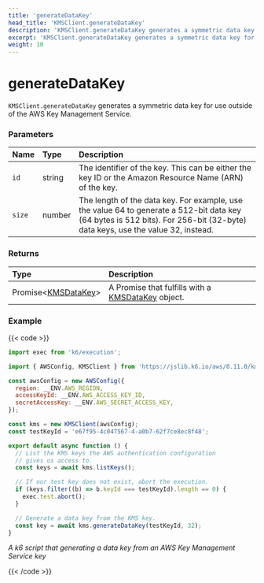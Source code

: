 ```yaml
---
title: 'generateDataKey'
head_title: 'KMSClient.generateDataKey'
description: 'KMSClient.generateDataKey generates a symmetric data key for use outside of the AWS Key Management Service'
excerpt: 'KMSClient.generateDataKey generates a symmetric data key for use outside of the AWS Key Management Service'
weight: 10
---
```


# generateDataKey

`KMSClient.generateDataKey` generates a symmetric data key for use outside of the AWS Key Management Service.

### Parameters

| Name   | Type   | Description                                                                                                                                                                  |
| :----- | :----- | :--------------------------------------------------------------------------------------------------------------------------------------------------------------------------- |
| `id`   | string | The identifier of the key. This can be either the key ID or the Amazon Resource Name (ARN) of the key.                                                                       |
| `size` | number | The length of the data key. For example, use the value 64 to generate a 512-bit data key (64 bytes is 512 bits). For 256-bit (32-byte) data keys, use the value 32, instead. |

### Returns

| Type                                                                                                          | Description                                                                                                                             |
| :------------------------------------------------------------------------------------------------------------ | :-------------------------------------------------------------------------------------------------------------------------------------- |
| Promise<[KMSDataKey](https://grafana.com/docs/k6/<K6_VERSION>/javascript-api/jslib/aws/kmsclient/kmsdatakey)> | A Promise that fulfills with a [KMSDataKey](https://grafana.com/docs/k6/<K6_VERSION>/javascript-api/jslib/aws/kmsclient/kmskey) object. |

### Example

{{< code >}}

```javascript
import exec from 'k6/execution';

import { AWSConfig, KMSClient } from 'https://jslib.k6.io/aws/0.11.0/kms.js';

const awsConfig = new AWSConfig({
  region: __ENV.AWS_REGION,
  accessKeyId: __ENV.AWS_ACCESS_KEY_ID,
  secretAccessKey: __ENV.AWS_SECRET_ACCESS_KEY,
});

const kms = new KMSClient(awsConfig);
const testKeyId = 'e67f95-4c047567-4-a0b7-62f7ce8ec8f48';

export default async function () {
  // List the KMS keys the AWS authentication configuration
  // gives us access to.
  const keys = await kms.listKeys();

  // If our test key does not exist, abort the execution.
  if (keys.filter((b) => b.keyId === testKeyId).length == 0) {
    exec.test.abort();
  }

  // Generate a data key from the KMS key.
  const key = await kms.generateDataKey(testKeyId, 32);
}
```

_A k6 script that generating a data key from an AWS Key Management Service key_

{{< /code >}}
